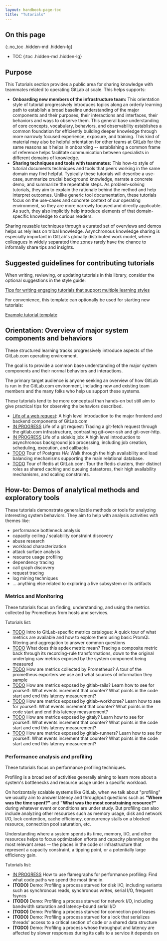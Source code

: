 ```yaml
---
layout: handbook-page-toc
title: "Tutorials"
---
```


## On this page
{:.no_toc .hidden-md .hidden-lg}

- TOC
{:toc .hidden-md .hidden-lg}

## Purpose

This Tutorials section provides a public area for sharing knowledge with teammates related to operating GitLab at scale.  This helps supports:
* **Onboarding new members of the infrastructure team:**
  This orientation style of tutorial progressively introduces topics along an orderly learning path to establish a broad baseline understanding
  of the major components and their purposes, their interactions and interfaces, their behaviors and ways to observe them.  This general base
  understanding of core concepts, vocabulary, behaviors, and observability establishes a common foundation for efficiently building deeper knowledge
  through more narrowly focused experience, exposure, and training.  This kind of material may also be helpful orientation for other teams at GitLab
  for the same reasons as it helps in onboarding -- establishing a common frame of reference helps facilitate communication between specialists in
  different domains of knowledge.
* **Sharing techniques and tools with teammates:**
  This how-to style of tutorial documents techniques and tools that peers working in the same domain may find helpful.  Typically these tutorials
  will describe a use-case, summarize crucial background knowledge, narrate a concrete demo, and summarize the repeatable steps.  As problem-solving
  tutorials, they aim to explain the rationale behind the method and help interpret outcomes.  Unlike generic tool documentation, these tutorials
  focus on the use-cases and concrete context of our operating environment, so they are more narrowly focused and directly applicable.  As such,
  they also implicitly help introduce elements of that domain-specific knowledge to curious readers.

Sharing reusable techniques through a curated set of overviews and demos helps us rely less on tribal knowledge.
Asynchronous knowledge sharing is especially important in GitLab's globally distributed work model, where colleagues in widely separated time zones
rarely have the chance to informally share tips and insights.


## Suggested guidelines for contributing tutorials

When writing, reviewing, or updating tutorials in this library, consider the optional suggestions in the style guide:

[Tips for writing engaging tutorials that support multiple learning styles](/handbook/engineering/infrastructure/tutorials/tips_for_tutorial_writing.html)

For convenience, this template can optionally be used for starting new tutorials:

[Example tutorial template](/handbook/engineering/infrastructure/tutorials/example_tutorial_template.html)


## Orientation: Overview of major system components and behaviors

These structured learning tracks progressively introduce aspects of the GitLab.com operating environment.

The goal is to provide a common base understanding of the major system components and their normal behaviors and interactions.

The primary target audience is anyone seeking an overview of how GitLab is run in the GitLab.com environment, including
new and existing team members and the many folks who help us support these systems.

These tutorials tend to be more conceptual than hands-on but still aim to give practical tips for observing the behaviors described.

* [Life of a web request](/handbook/engineering/infrastructure/tutorials/overview_life_of_a_web_request.html):
  A high level introduction to the major frontend and backend components of GitLab.com
* [IN PROGRESS](https://gitlab.com/gitlab-com/gl-infra/infrastructure/-/issues/10389)  Life of a git request:
  Tracing a git-fetch request through the gitlab.com infrastructure, contrasting git-over-ssh and git-over-http.
* [IN PROGRESS](https://gitlab.com/gitlab-com/gl-infra/infrastructure/-/issues/10390)  Life of a sidekiq job:
  A high level introduction to asynchronous background job processing, including job creation, scheduling, execution, and callbacks
* [TODO](https://gitlab.com/gitlab-com/gl-infra/infrastructure/-/issues/10391)  Tour of Postgres HA:
  Walk through the high availability and load balancing mechanisms supporting the main relational database.
* [TODO](https://gitlab.com/gitlab-com/gl-infra/infrastructure/-/issues/10400)  Tour of Redis at GitLab.com:
  Tour the Redis clusters, their distinct roles as shared caching and queuing datastores, their high availability mechanisms, and scaling constraints.


## How-to: Demos of analytical methods and exploratory tools

These tutorials demonstrate generalizable methods or tools for analyzing interesting system behaviors.  They aim to help with analysis activities with themes like:

* performance bottleneck analysis
* capacity ceiling / scalability constraint discovery
* abuse research
* workload characterization
* attack surface analysis
* resource usage profiling
* dependency tracing
* call graph discovery
* request tracing
* log mining techniques
* ... anything else related to exploring a live subsystem or its artifacts


### Metrics and Monitoring

These tutorials focus on finding, understanding, and using the metrics collected by Prometheus from hosts and services.

Tutorials list:
* [TODO](https://gitlab.com/gitlab-com/gl-infra/infrastructure/-/issues/10392)  Intro to GitLab-specific metrics catalogue:
  A quick tour of what metrics are available and how to explore them using basic PromQL filtering and aggregation to answer common questions
* [TODO](https://gitlab.com/gitlab-com/gl-infra/infrastructure/-/issues/10393)  What does this apdex metric mean?
  Tracing a composite metric back through its recording-rule transformations, down to the original underlying raw metrics exposed by the system component being measured
* [TODO](https://gitlab.com/gitlab-com/gl-infra/infrastructure/-/issues/10394)  How are metrics collected by Prometheus?
  A tour of the prometheus exporters we use and what sources of information they sample
* [TODO](https://gitlab.com/gitlab-com/gl-infra/infrastructure/-/issues/10395)  How are metrics exposed by gitlab-rails?
  Learn how to see for yourself: What events increment that counter?  What points in the code start and end this latency measurement?
* [TODO](https://gitlab.com/gitlab-com/gl-infra/infrastructure/-/issues/10396)  How are metrics exposed by gitlab-workhorse?
  Learn how to see for yourself: What events increment that counter?  What points in the code start and end this latency measurement?
* [TODO](https://gitlab.com/gitlab-com/gl-infra/infrastructure/-/issues/10397)  How are metrics exposed by gitaly?
  Learn how to see for yourself: What events increment that counter?  What points in the code start and end this latency measurement?
* [TODO](https://gitlab.com/gitlab-com/gl-infra/infrastructure/-/issues/10398)  How are metrics exposed by gitlab-runners?
  Learn how to see for yourself: What events increment that counter? What points in the code start and end this latency measurement?


### Performance analysis and profiling

These tutorials focus on performance profiling techniques.

Profiling is a broad set of activities generally aiming to learn more about a system's bottlenecks and resource usage under a specific workload.

On horizontally scalable systems like GitLab, when we talk about "profiling" we usually aim to answer latency and throughput questions such as
**"Where was the time spent?"** and **"What was the most constraining resource?"** during whatever event or conditions are under study.
But profiling can also include analyzing other resources such as memory usage, disk and network I/O, lock contention, cache efficiency,
concurrency stalls on a blocked resource, connection pool saturation, etc.

Understanding where a system spends its time, memory, I/O, and other resources helps to focus optimization efforts and capacity planning on the
most relevant areas -- the places in the code or infrastructure that represent a capacity constraint, a tipping point, or a potentially large efficiency gain.

Tutorials list:
* [IN PROGRESS](https://gitlab.com/gitlab-com/gl-infra/infrastructure/-/issues/10399)  How to use flamegraphs for performance profiling:
  Find what code paths we spend the most time in.
* **(TODO)**  Demo: Profiling a process starved for disk I/O, including variants such as synchronous reads, synchronous writes, serial I/O, frequent fsyncs
* **(TODO)**  Demo: Profiling a process starved for network I/O, including bandwidth saturation and latency-bound serial I/O
* **(TODO)**  Demo: Profiling a process starved for connection pool leases
* **(TODO)**  Demo: Profiling a process starved for a lock that serializes threads' access to a critical section of code or a shared data structure
* **(TODO)**  Demo: Profiling a process whose throughput and latency are affected by slower responses during its calls to a service it depends on
